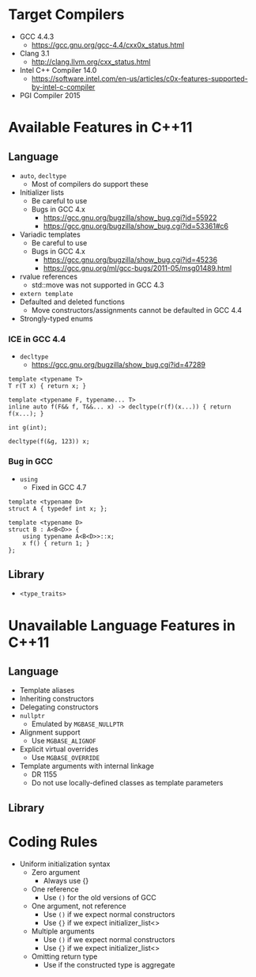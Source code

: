 
# Target Compilers

- GCC 4.4.3
    - https://gcc.gnu.org/gcc-4.4/cxx0x_status.html
- Clang 3.1
    - http://clang.llvm.org/cxx_status.html
- Intel C++ Compiler 14.0
    - https://software.intel.com/en-us/articles/c0x-features-supported-by-intel-c-compiler
- PGI Compiler 2015

# Available Features in C++11

## Language

- `auto`, `decltype`
    - Most of compilers do support these
- Initializer lists
    - Be careful to use
    - Bugs in GCC 4.x
        - https://gcc.gnu.org/bugzilla/show_bug.cgi?id=55922
        - https://gcc.gnu.org/bugzilla/show_bug.cgi?id=53361#c6
- Variadic templates
    - Be careful to use
    - Bugs in GCC 4.x
        - https://gcc.gnu.org/bugzilla/show_bug.cgi?id=45236
        - https://gcc.gnu.org/ml/gcc-bugs/2011-05/msg01489.html
- rvalue references
    - std::move was not supported in GCC 4.3
- `extern template`
- Defaulted and deleted functions
    - Move constructors/assignments cannot be defaulted in GCC 4.4
- Strongly-typed enums

### ICE in GCC 4.4

- `decltype`
    - https://gcc.gnu.org/bugzilla/show_bug.cgi?id=47289

```
template <typename T>
T r(T x) { return x; }

template <typename F, typename... T>
inline auto f(F&& f, T&&... x) -> decltype(r(f)(x...)) { return f(x...); }

int g(int);

decltype(f(&g, 123)) x;
```

### Bug in GCC

- `using`
    - Fixed in GCC 4.7

```
template <typename D>
struct A { typedef int x; };

template <typename D>
struct B : A<B<D>> {
    using typename A<B<D>>::x;
    x f() { return 1; }
};
```

## Library

- `<type_traits>`

# Unavailable Language Features in C++11

## Language

- Template aliases
- Inheriting constructors
- Delegating constructors
- `nullptr`
    - Emulated by `MGBASE_NULLPTR`
- Alignment support
    - Use `MGBASE_ALIGNOF`
- Explicit virtual overrides
    - Use `MGBASE_OVERRIDE`
- Template arguments with internal linkage
    - DR 1155
    - Do not use locally-defined classes as template parameters

## Library


# Coding Rules

- Uniform initialization syntax
    - Zero argument
        - Always use {}
    - One reference
        - Use `()` for the old versions of GCC
    - One argument, not reference
        - Use `()` if we expect normal constructors
        - Use `{}` if we expect initializer_list<>
    - Multiple arguments
        - Use `()` if we expect normal constructors
        - Use `{}` if we expect initializer_list<>
    - Omitting return type
        - Use if the constructed type is aggregate

